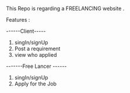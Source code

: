 This Repo is regarding a FREELANCING website .

Features :

 ------Client-----

1. singIn/signUp
2. Post a requirement
3. view who applied 

-------Free Lancer ------

1. singIn/signUp
2. Apply for the Job